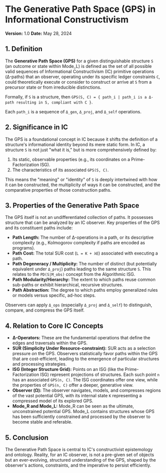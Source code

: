# The Generative Path Space (GPS) in Informational Constructivism

**Version:** 1.0
**Date:** May 28, 2024

## 1. Definition

The **Generative Path Space (GPS)** for a given distinguishable structure `S` (an outcome or state within Mode_L) is defined as the set of all possible valid sequences of Informational Constructivism (IC) primitive operations (Δ-paths) that an observer, operating under its specific ledger constraints `C`, could theoretically execute or consider to construct or arrive at `S` from a precursor state or from irreducible distinctions.

Formally, if `S` is a structure, then `GPS(S, C) = { path_i | path_i is a Δ-path resulting in S, compliant with C }`.

Each `path_i` is a sequence of `Δ_gen`, `Δ_proj`, and `Δ_self` operations.

## 2. Significance in IC

The GPS is a foundational concept in IC because it shifts the definition of a structure's informational identity beyond its mere static form. In IC, a structure `S` is not just "what it is," but is more comprehensively defined by:
1.  Its static, observable properties (e.g., its coordinates on a Prime-Factorization ISG).
2.  The characteristics of its associated `GPS(S, C)`.

This means the "meaning" or "identity" of `S` is deeply intertwined with how it can be constructed, the multiplicity of ways it can be constructed, and the comparative properties of those construction paths.

## 3. Properties of the Generative Path Space

The GPS itself is not an undifferentiated collection of paths. It possesses structure that can be analyzed by an IC observer. Key properties of the GPS and its constituent paths include:

*   **Path Length:** The number of Δ-operations in a path, or its descriptive complexity (e.g., Kolmogorov complexity if paths are encoded as programs).
*   **Path Cost:** The total SUR cost (`L = K + λE`) associated with executing a path.
*   **Path Degeneracy / Multiplicity:** The number of distinct (but potentially equivalent under `Δ_proj`) paths leading to the same structure `S`. This relates to the `PD(S|M_obs)` concept from the Algorithmic ISG.
*   **Path Modularity/Hierarchy:** The extent to which paths reuse common sub-paths or exhibit hierarchical, recursive structures.
*   **Path Abstraction:** The degree to which paths employ generalized rules or models versus specific, ad-hoc steps.

Observers can apply `Δ_ops` (especially `Δ_proj` and `Δ_self`) to distinguish, compare, and compress the GPS itself.

## 4. Relation to Core IC Concepts

*   **Δ-Operators:** These are the fundamental operations that define the edges and traversals within the GPS.
*   **SUR (Simplicity Under Resource-constraint):** SUR acts as a selection pressure *on* the GPS. Observers statistically favor paths within the GPS that are cost-efficient, leading to the emergence of particular structures and processing strategies.
*   **ISG (Integer Structure Grid):** Points on an ISG (like the Prime-Factorization ISG) represent projections of structures. Each such point `n` has an associated `GPS(n, C)`. The ISG coordinates offer one view, while the properties of `GPS(n, C)` offer a deeper, generative view.
*   **Observer (Ω):** The observer navigates, models, and compresses regions of the vast potential GPS, with its internal state `K` representing a compressed model of its explored GPS.
*   **Mode_R and Mode_L:** Mode_R can be seen as the ultimate, unconstrained potential GPS. Mode_L contains structures whose GPS has been sufficiently constrained and processed by the observer to become stable and referable.

## 5. Conclusion

The Generative Path Space is central to IC's constructivist epistemology and ontology. Reality, for an IC observer, is not a pre-given set of objects but an ever-evolving, structured understanding of the GPS, shaped by the observer's actions, constraints, and the imperative to persist efficiently. 